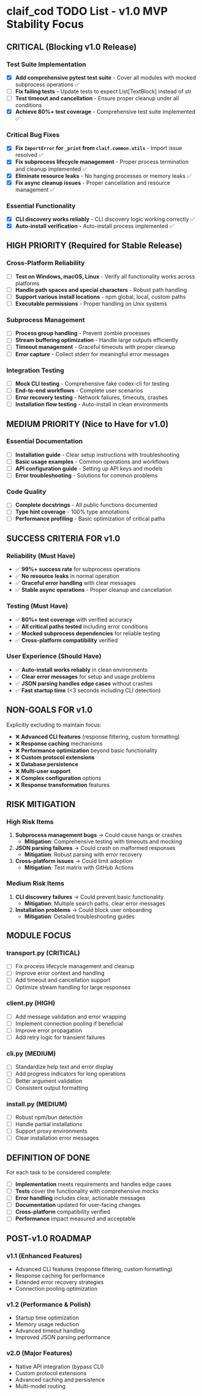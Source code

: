 # claif_cod TODO List - v1.0 MVP Stability Focus

## CRITICAL (Blocking v1.0 Release)

### Test Suite Implementation
- [x] **Add comprehensive pytest test suite** - Cover all modules with mocked subprocess operations ✅
- [ ] **Fix failing tests** - Update tests to expect List[TextBlock] instead of str
- [ ] **Test timeout and cancellation** - Ensure proper cleanup under all conditions
- [x] **Achieve 80%+ test coverage** - Comprehensive test suite implemented ✅

### Critical Bug Fixes
- [x] **Fix `ImportError` for `_print` from `claif.common.utils`** - Import issue resolved ✅
- [x] **Fix subprocess lifecycle management** - Proper process termination and cleanup implemented ✅
- [x] **Eliminate resource leaks** - No hanging processes or memory leaks ✅
- [x] **Fix async cleanup issues** - Proper cancellation and resource management ✅

### Essential Functionality
- [x] **CLI discovery works reliably** - CLI discovery logic working correctly ✅
- [x] **Auto-install verification** - Auto-install process implemented ✅

## HIGH PRIORITY (Required for Stable Release)

### Cross-Platform Reliability
- [ ] **Test on Windows, macOS, Linux** - Verify all functionality works across platforms
- [ ] **Handle path spaces and special characters** - Robust path handling
- [ ] **Support various install locations** - npm global, local, custom paths
- [ ] **Executable permissions** - Proper handling on Unix systems

### Subprocess Management
- [ ] **Process group handling** - Prevent zombie processes
- [ ] **Stream buffering optimization** - Handle large outputs efficiently
- [ ] **Timeout management** - Graceful timeouts with proper cleanup
- [ ] **Error capture** - Collect stderr for meaningful error messages

### Integration Testing
- [ ] **Mock CLI testing** - Comprehensive fake codex-cli for testing
- [ ] **End-to-end workflows** - Complete user scenarios
- [ ] **Error recovery testing** - Network failures, timeouts, crashes
- [ ] **Installation flow testing** - Auto-install in clean environments

## MEDIUM PRIORITY (Nice to Have for v1.0)

### Essential Documentation
- [ ] **Installation guide** - Clear setup instructions with troubleshooting
- [ ] **Basic usage examples** - Common operations and workflows
- [ ] **API configuration guide** - Setting up API keys and models
- [ ] **Error troubleshooting** - Solutions for common problems

### Code Quality
- [ ] **Complete docstrings** - All public functions documented
- [ ] **Type hint coverage** - 100% type annotations
- [ ] **Performance profiling** - Basic optimization of critical paths

## SUCCESS CRITERIA FOR v1.0

### Reliability (Must Have)
- ✅ **99%+ success rate** for subprocess operations
- ✅ **No resource leaks** in normal operation
- ✅ **Graceful error handling** with clear messages
- ✅ **Stable async operations** - Proper cleanup and cancellation

### Testing (Must Have)
- ✅ **80%+ test coverage** with verified accuracy
- ✅ **All critical paths tested** including error conditions
- ✅ **Mocked subprocess dependencies** for reliable testing
- ✅ **Cross-platform compatibility** verified

### User Experience (Should Have)
- ✅ **Auto-install works reliably** in clean environments
- ✅ **Clear error messages** for setup and usage problems
- ✅ **JSON parsing handles edge cases** without crashes
- ✅ **Fast startup time** (<3 seconds including CLI detection)

## NON-GOALS FOR v1.0

Explicitly excluding to maintain focus:

- ❌ **Advanced CLI features** (response filtering, custom formatting)
- ❌ **Response caching** mechanisms
- ❌ **Performance optimization** beyond basic functionality
- ❌ **Custom protocol extensions**
- ❌ **Database persistence**
- ❌ **Multi-user support**
- ❌ **Complex configuration** options
- ❌ **Response transformation** features

## RISK MITIGATION

### High Risk Items
1. **Subprocess management bugs** → Could cause hangs or crashes
   - **Mitigation**: Comprehensive testing with timeouts and mocking
2. **JSON parsing failures** → Could crash on malformed responses
   - **Mitigation**: Robust parsing with error recovery
3. **Cross-platform issues** → Could limit adoption
   - **Mitigation**: Test matrix with GitHub Actions

### Medium Risk Items
1. **CLI discovery failures** → Could prevent basic functionality
   - **Mitigation**: Multiple search paths, clear error messages
2. **Installation problems** → Could block user onboarding
   - **Mitigation**: Detailed troubleshooting guides

## MODULE FOCUS

### transport.py (CRITICAL)
- [ ] Fix process lifecycle management and cleanup
- [ ] Improve error context and handling
- [ ] Add timeout and cancellation support
- [ ] Optimize stream handling for large responses

### client.py (HIGH)
- [ ] Add message validation and error wrapping
- [ ] Implement connection pooling if beneficial
- [ ] Improve error propagation
- [ ] Add retry logic for transient failures

### cli.py (MEDIUM)
- [ ] Standardize help text and error display
- [ ] Add progress indicators for long operations
- [ ] Better argument validation
- [ ] Consistent output formatting

### install.py (MEDIUM)
- [ ] Robust npm/bun detection
- [ ] Handle partial installations
- [ ] Support proxy environments
- [ ] Clear installation error messages

## DEFINITION OF DONE

For each task to be considered complete:

- [ ] **Implementation** meets requirements and handles edge cases
- [ ] **Tests** cover the functionality with comprehensive mocks
- [ ] **Error handling** includes clear, actionable messages
- [ ] **Documentation** updated for user-facing changes
- [ ] **Cross-platform** compatibility verified
- [ ] **Performance** impact measured and acceptable

## POST-v1.0 ROADMAP

### v1.1 (Enhanced Features)
- Advanced CLI features (response filtering, custom formatting)
- Response caching for performance
- Extended error recovery strategies
- Connection pooling optimization

### v1.2 (Performance & Polish)
- Startup time optimization
- Memory usage reduction
- Advanced timeout handling
- Improved JSON parsing performance

### v2.0 (Major Features)
- Native API integration (bypass CLI)
- Custom protocol extensions
- Advanced caching and persistence
- Multi-model routing

